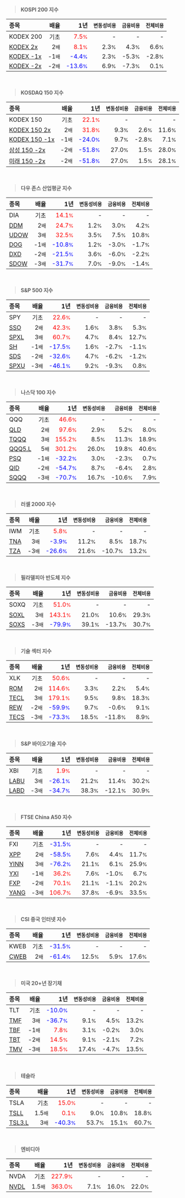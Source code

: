 <br>

> **KOSPI 200 지수**

| **종목** | **배율** | **1년** | **<small>변동성비용</small>** | **<small>금융비용</small>** | **<small>전체비용</small>** |
| :------- | -------: | ------: | --------------: | ------------: | ------------: |
| KODEX 200 | 기초 | <span style="color: red">7.5<small>%</small></span> | - | - | - |
| [KODEX 2x](/122630/) | 2<small>배</small> | <span style="color: red">8.1<small>%</small></span> | 2.3<small>%</small> | 4.3<small>%</small> | 6.6<small>%</small> |
| [KODEX -1x](/114800/) | -1<small>배</small> | <span style="color: blue">-4.4<small>%</small></span> | 2.3<small>%</small> | -5.3<small>%</small> | -2.8<small>%</small> |
| [KODEX -2x](/252670/) | -2<small>배</small> | <span style="color: blue">-13.6<small>%</small></span> | 6.9<small>%</small> | -7.3<small>%</small> | 0.1<small>%</small> |

<br>

> **KOSDAQ 150 지수**

| **종목** | **배율** | **1년** | **<small>변동성비용</small>** | **<small>금융비용</small>** | **<small>전체비용</small>** |
| :------- | -------: | ------: | --------------: | ------------: | ------------: |
| KODEX 150 | 기초 | <span style="color: red">22.1<small>%</small></span> | - | - | - |
| [KODEX 150 2x](/233740/) | 2<small>배</small> | <span style="color: red">31.8<small>%</small></span> | 9.3<small>%</small> | 2.6<small>%</small> | 11.6<small>%</small> |
| [KODEX 150 -1x](/251340/) | -1<small>배</small> | <span style="color: blue">-24.0<small>%</small></span> | 9.7<small>%</small> | -2.8<small>%</small> | 7.1<small>%</small> |
| [삼성 150 -2x](/530107/) | -2<small>배</small> | <span style="color: blue">-51.8<small>%</small></span> | 27.0<small>%</small> | 1.5<small>%</small> | 28.0<small>%</small> |
| [미래 150 -2x](/520057/) | -2<small>배</small> | <span style="color: blue">-51.8<small>%</small></span> | 27.0<small>%</small> | 1.5<small>%</small> | 28.1<small>%</small> |

<br>

> **다우 존스 산업평균 지수**

| **종목** | **배율** | **1년** | **<small>변동성비용</small>** | **<small>금융비용</small>** | **<small>전체비용</small>** |
| :------- | -------: | ------: | --------------: | ------------: | ------------: |
| DIA | 기초 | <span style="color: red">14.1<small>%</small></span> | - | - | - |
| [DDM](/ddm/) | 2<small>배</small> | <span style="color: red">24.7<small>%</small></span> | 1.2<small>%</small> | 3.0<small>%</small> | 4.2<small>%</small> |
| [UDOW](/udow/) | 3<small>배</small> | <span style="color: red">32.5<small>%</small></span> | 3.5<small>%</small> | 7.5<small>%</small> | 10.8<small>%</small> |
| [DOG](/dog/) | -1<small>배</small> | <span style="color: blue">-10.8<small>%</small></span> | 1.2<small>%</small> | -3.0<small>%</small> | -1.7<small>%</small> |
| [DXD](/dxd/) | -2<small>배</small> | <span style="color: blue">-21.5<small>%</small></span> | 3.6<small>%</small> | -6.0<small>%</small> | -2.2<small>%</small> |
| [SDOW](/sdow/) | -3<small>배</small> | <span style="color: blue">-31.7<small>%</small></span> | 7.0<small>%</small> | -9.0<small>%</small> | -1.4<small>%</small> |

<br>

> **S&P 500 지수**

| **종목** | **배율** | **1년** | **<small>변동성비용</small>** | **<small>금융비용</small>** | **<small>전체비용</small>** |
| :------- | -------: | ------: | --------------: | ------------: | ------------: |
| SPY | 기초 | <span style="color: red">22.6<small>%</small></span> | - | - | - |
| [SSO](/sso/) | 2<small>배</small> | <span style="color: red">42.3<small>%</small></span> | 1.6<small>%</small> | 3.8<small>%</small> | 5.3<small>%</small> |
| [SPXL](/spxl/) | 3<small>배</small> | <span style="color: red">60.7<small>%</small></span> | 4.7<small>%</small> | 8.4<small>%</small> | 12.7<small>%</small> |
| [SH](/sh/) | -1<small>배</small> | <span style="color: blue">-17.5<small>%</small></span> | 1.6<small>%</small> | -2.7<small>%</small> | -1.1<small>%</small> |
| [SDS](/sds/) | -2<small>배</small> | <span style="color: blue">-32.6<small>%</small></span> | 4.7<small>%</small> | -6.2<small>%</small> | -1.2<small>%</small> |
| [SPXU](/spxu/) | -3<small>배</small> | <span style="color: blue">-46.1<small>%</small></span> | 9.2<small>%</small> | -9.3<small>%</small> | 0.8<small>%</small> |

<br>

> **나스닥 100 지수**

| **종목** | **배율** | **1년** | **<small>변동성비용</small>** | **<small>금융비용</small>** | **<small>전체비용</small>** |
| :------- | -------: | ------: | --------------: | ------------: | ------------: |
| QQQ | 기초 | <span style="color: red">46.6<small>%</small></span> | - | - | - |
| [QLD](/qld/) | 2<small>배</small> | <span style="color: red">97.6<small>%</small></span> | 2.9<small>%</small> | 5.2<small>%</small> | 8.0<small>%</small> |
| [TQQQ](/tqqq/) | 3<small>배</small> | <span style="color: red">155.2<small>%</small></span> | 8.5<small>%</small> | 11.3<small>%</small> | 18.9<small>%</small> |
| [QQQ5.L](/qqq5/) | 5<small>배</small> | <span style="color: red">301.2<small>%</small></span> | 26.0<small>%</small> | 19.8<small>%</small> | 40.6<small>%</small> |
| [PSQ](/psq/) | -1<small>배</small> | <span style="color: blue">-32.2<small>%</small></span> | 3.0<small>%</small> | -2.3<small>%</small> | 0.7<small>%</small> |
| [QID](/qid/) | -2<small>배</small> | <span style="color: blue">-54.7<small>%</small></span> | 8.7<small>%</small> | -6.4<small>%</small> | 2.8<small>%</small> |
| [SQQQ](/sqqq/) | -3<small>배</small> | <span style="color: blue">-70.7<small>%</small></span> | 16.7<small>%</small> | -10.6<small>%</small> | 7.9<small>%</small> |

<br>

> **러셀 2000 지수**

| **종목** | **배율** | **1년** | **<small>변동성비용</small>** | **<small>금융비용</small>** | **<small>전체비용</small>** |
| :------- | -------: | ------: | --------------: | ------------: | ------------: |
| IWM | 기초 | <span style="color: red">5.8<small>%</small></span> | - | - | - |
| [TNA](/tna/) | 3<small>배</small> | <span style="color: blue">-3.9<small>%</small></span> | 11.2<small>%</small> | 8.5<small>%</small> | 18.7<small>%</small> |
| [TZA](/tza/) | -3<small>배</small> | <span style="color: blue">-26.6<small>%</small></span> | 21.6<small>%</small> | -10.7<small>%</small> | 13.2<small>%</small> |

<br>

> **필라델피아 반도체 지수**

| **종목** | **배율** | **1년** | **<small>변동성비용</small>** | **<small>금융비용</small>** | **<small>전체비용</small>** |
| :------- | -------: | ------: | --------------: | ------------: | ------------: |
| SOXQ | 기초 | <span style="color: red">51.0<small>%</small></span> | - | - | - |
| [SOXL](/soxl/) | 3<small>배</small> | <span style="color: red">143.1<small>%</small></span> | 21.0<small>%</small> | 10.6<small>%</small> | 29.3<small>%</small> |
| [SOXS](/soxs/) | -3<small>배</small> | <span style="color: blue">-79.9<small>%</small></span> | 39.1<small>%</small> | -13.7<small>%</small> | 30.7<small>%</small> |

<br>

> **기술 섹터 지수**

| **종목** | **배율** | **1년** | **<small>변동성비용</small>** | **<small>금융비용</small>** | **<small>전체비용</small>** |
| :------- | -------: | ------: | --------------: | ------------: | ------------: |
| XLK | 기초 | <span style="color: red">50.6<small>%</small></span> | - | - | - |
| [ROM](/rom/) | 2<small>배</small> | <span style="color: red">114.6<small>%</small></span> | 3.3<small>%</small> | 2.2<small>%</small> | 5.4<small>%</small> |
| [TECL](/tecl/) | 3<small>배</small> | <span style="color: red">179.1<small>%</small></span> | 9.5<small>%</small> | 9.8<small>%</small> | 18.3<small>%</small> |
| [REW](/rew/) | -2<small>배</small> | <span style="color: blue">-59.9<small>%</small></span> | 9.7<small>%</small> | -0.6<small>%</small> | 9.1<small>%</small> |
| [TECS](/tecs/) | -3<small>배</small> | <span style="color: blue">-73.3<small>%</small></span> | 18.5<small>%</small> | -11.8<small>%</small> | 8.9<small>%</small> |

<br>

> **S&P 바이오기술 지수**

| **종목** | **배율** | **1년** | **<small>변동성비용</small>** | **<small>금융비용</small>** | **<small>전체비용</small>** |
| :------- | -------: | ------: | --------------: | ------------: | ------------: |
| XBI | 기초 | <span style="color: red">1.9<small>%</small></span> | - | - | - |
| [LABU](/labu/) | 3<small>배</small> | <span style="color: blue">-26.1<small>%</small></span> | 21.2<small>%</small> | 11.4<small>%</small> | 30.2<small>%</small> |
| [LABD](/labd/) | -3<small>배</small> | <span style="color: blue">-34.7<small>%</small></span> | 38.3<small>%</small> | -12.1<small>%</small> | 30.9<small>%</small> |

<br>

> **FTSE China A50 지수**

| **종목** | **배율** | **1년** | **<small>변동성비용</small>** | **<small>금융비용</small>** | **<small>전체비용</small>** |
| :------- | -------: | ------: | --------------: | ------------: | ------------: |
| FXI | 기초 | <span style="color: blue">-31.5<small>%</small></span> | - | - | - |
| [XPP](/xpp/) | 2<small>배</small> | <span style="color: blue">-58.5<small>%</small></span> | 7.6<small>%</small> | 4.4<small>%</small> | 11.7<small>%</small> |
| [YINN](/yinn/) | 3<small>배</small> | <span style="color: blue">-76.2<small>%</small></span> | 21.1<small>%</small> | 6.1<small>%</small> | 25.9<small>%</small> |
| [YXI](/yxi/) | -1<small>배</small> | <span style="color: red">36.2<small>%</small></span> | 7.6<small>%</small> | -1.0<small>%</small> | 6.7<small>%</small> |
| [FXP](/fxp/) | -2<small>배</small> | <span style="color: red">70.1<small>%</small></span> | 21.1<small>%</small> | -1.1<small>%</small> | 20.2<small>%</small> |
| [YANG](/yang/) | -3<small>배</small> | <span style="color: red">106.7<small>%</small></span> | 37.8<small>%</small> | -6.9<small>%</small> | 33.5<small>%</small> |

<br>

> **CSI 중국 인터넷 지수**

| **종목** | **배율** | **1년** | **<small>변동성비용</small>** | **<small>금융비용</small>** | **<small>전체비용</small>** |
| :------- | -------: | ------: | --------------: | ------------: | ------------: |
| KWEB | 기초 | <span style="color: blue">-31.5<small>%</small></span> | - | - | - |
| [CWEB](/cweb/) | 2<small>배</small> | <span style="color: blue">-61.4<small>%</small></span> | 12.5<small>%</small> | 5.9<small>%</small> | 17.6<small>%</small> |

<br>

> **미국 20+년 장기채**

| **종목** | **배율** | **1년** | **<small>변동성비용</small>** | **<small>금융비용</small>** | **<small>전체비용</small>** |
| :------- | -------: | ------: | --------------: | ------------: | ------------: |
| TLT | 기초 | <span style="color: blue">-10.0<small>%</small></span> | - | - | - |
| [TMF](/tmf/) | 3<small>배</small> | <span style="color: blue">-36.7<small>%</small></span> | 9.1<small>%</small> | 4.5<small>%</small> | 13.2<small>%</small> |
| [TBF](/tbf/) | -1<small>배</small> | <span style="color: red">7.8<small>%</small></span> | 3.1<small>%</small> | -0.2<small>%</small> | 3.0<small>%</small> |
| [TBT](/tbt/) | -2<small>배</small> | <span style="color: red">14.5<small>%</small></span> | 9.1<small>%</small> | -2.1<small>%</small> | 7.2<small>%</small> |
| [TMV](/tmv/) | -3<small>배</small> | <span style="color: red">18.5<small>%</small></span> | 17.4<small>%</small> | -4.7<small>%</small> | 13.5<small>%</small> |

<br>

> **테슬라**

| **종목** | **배율** | **1년** | **<small>변동성비용</small>** | **<small>금융비용</small>** | **<small>전체비용</small>** |
| :------- | -------: | ------: | --------------: | ------------: | ------------: |
| TSLA | 기초 | <span style="color: red">15.0<small>%</small></span> | - | - | - |
| [TSLL](/tsll/) | 1.5<small>배</small> | <span style="color: red">0.1<small>%</small></span> | 9.0<small>%</small> | 10.8<small>%</small> | 18.8<small>%</small> |
| [TSL3.L](/tsl3/) | 3<small>배</small> | <span style="color: blue">-40.3<small>%</small></span> | 53.7<small>%</small> | 15.1<small>%</small> | 60.7<small>%</small> |

<br>

> **엔비디아**

| **종목** | **배율** | **1년** | **<small>변동성비용</small>** | **<small>금융비용</small>** | **<small>전체비용</small>** |
| :------- | -------: | ------: | --------------: | ------------: | ------------: |
| NVDA | 기초 | <span style="color: red">227.9<small>%</small></span> | - | - | - |
| [NVDL](/nvdl/) | 1.5<small>배</small> | <span style="color: red">363.0<small>%</small></span> | 7.1<small>%</small> | 16.0<small>%</small> | 22.0<small>%</small> |